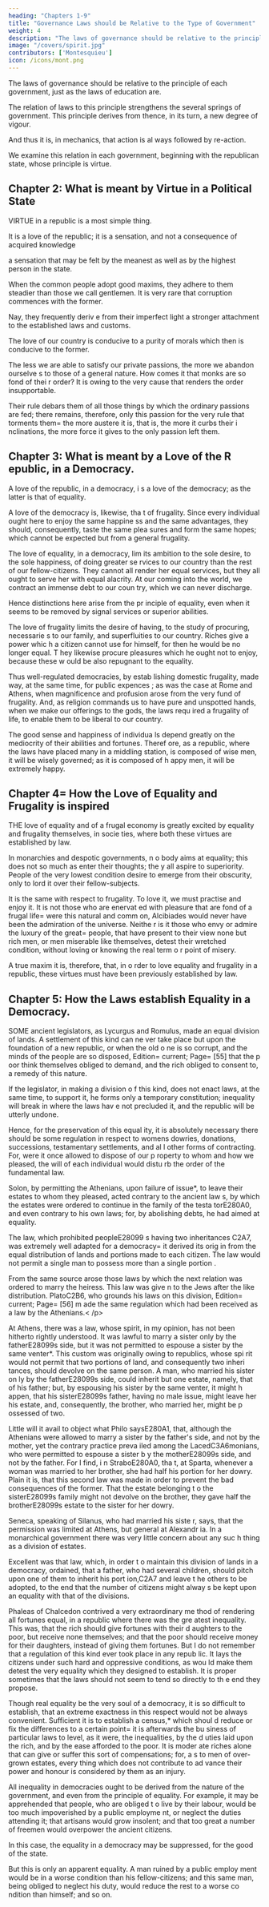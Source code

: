 ```yaml
---
heading: "Chapters 1-9"
title: "Governance Laws should be Relative to the Type of Government"
weight: 4
description: "The laws of governance should be relative to the principle of each government, just as the laws of education are"
image: "/covers/spirit.jpg"
contributors: ['Montesquieu']
icon: /icons/mont.png
---
```



The laws of governance should be relative to the principle of each government, just as the laws of education are. 

The relation of laws to this principle strengthens the several springs of government. This principle derives from thence, in its turn, a new degree of vigour.

And thus it is, in mechanics, that action is al ways followed by re-action.

We examine this relation in each government, beginning with the republican state, whose principle is  virtue.


## Chapter 2: What is meant by Virtue in a Political State

VIRTUE in a republic is a most simple thing.

It is a love of the republic; it is a sensation, and not a consequence  of acquired knowledge

 a sensation that may be felt by the meanest as well  as by the highest person in the state. 

When the common people adopt good maxims, they adhere to them steadier than those we call gentlemen. It is very rare that corruption commences with the former.

Nay, they frequently deriv e from their imperfect light a stronger attachment to the established laws  and customs.

The love of our country is conducive to a purity of morals which then is conducive to the former. 

The less we are able to satisfy our private passions, the more we abandon ourselve s to those of a general nature. How comes it that monks are so fond of thei r order? It is owing to the very cause that renders the order insupportable. 

Their rule debars them of all those things by which the ordinary passions are fed; there remains, therefore, only this passion for the very rule that torments them=  the more austere it is, that is, the more it curbs their i nclinations, the more force it gives to the only passion left them.


## Chapter 3: What is meant by a Love of the R epublic, in a Democracy.

A love of the republic, in a democracy, i s a love of the democracy; as the latter is that of equality.

A love of the democracy is, likewise, tha t of frugality. Since every individual ought here to enjoy the same happine ss and the same advantages, they should, consequently, taste the same plea sures and form the same hopes; which cannot be expected but from a general frugality.

The love of equality, in a democracy, lim its ambition to the sole desire, to the sole happiness, of doing greater se rvices to our country than the rest of our fellow-citizens. They cannot all render her equal services, but they all ought to serve her with equal alacrity. At our coming into the world, we contract an immense debt to our coun try, which we can never discharge.

Hence distinctions here arise from the pr inciple of equality, even when it seems to be removed by signal services or superior abilities.

The love of frugality limits the desire of having, to the study of procuring, necessarie s to our family, and superfluities to our country. Riches give a power whic h a citizen cannot use for himself, for then he would be no longer equal. T hey likewise procure pleasures which he ought not to enjoy, because these w ould be also repugnant to the equality.

Thus well-regulated democracies, by estab lishing domestic frugality, made way, at the same time, for public expences ; as was the case at Rome and Athens, when magnificence and profusion arose from the very fund of frugality. And, as religion commands us to have pure and unspotted hands, when we make our offerings to the gods, the laws requ ired a frugality of life, to enable them to be liberal to our country.

The good sense and happiness of individua ls depend greatly on the mediocrity of their abilities and fortunes. Theref ore, as a republic, where the laws have placed many in a middling station,  is composed of wise men, it will be wisely governed; as it is composed of h appy men, it will be extremely happy.



## Chapter 4=  How the Love of Equality and Frugality is inspired

THE love of equality and of a frugal economy is greatly excited by equality and frugality themselves, in socie ties, where both these virtues are established by law.

In monarchies and despotic governments, n o body aims at equality; this does not so much as enter their thoughts; the y all aspire to superiority. People of the very lowest condition desire to  emerge from their obscurity, only to lord it over their fellow-subjects.

It is the same with respect to frugality. To love it, we must practise and enjoy it. It is not those who are enervat ed with pleasure that are fond of a frugal life=  were this natural and comm on, Alcibiades would never have been the admiration of the universe. Neithe r is it those who envy or admire the luxury of the great=  people, that have present to their view none but rich men, or men miserable like themselves, detest their wretched condition, without loving or knowing the real term o r point of misery.

A true maxim it is, therefore, that, in o rder to love equality and frugality in a republic, these virtues must have  been previously established by law.



## Chapter 5: How the Laws establish Equality in a Democracy.

SOME ancient legislators, as Lycurgus and Romulus, made an equal division of lands. A settlement of this kind can ne ver take place but upon the foundation of a new republic, or when the old o ne is so corrupt, and the minds of the people are so disposed, Edition=  current; Page=  [55] that the p oor think themselves obliged to demand, and the rich obliged to consent to, a remedy of this nature.

If the legislator, in making a division o f this kind, does not enact laws, at the same time, to support it, he forms only a temporary constitution; inequality will break in where the laws hav e not precluded it, and the republic will be utterly undone.

Hence, for the preservation of this equal ity, it is absolutely necessary there should be some regulation in respect  to womens dowries, donations, successions, testamentary settlements, and al l other forms of contracting. For, were it once allowed to dispose of our p roperty to whom and how we pleased, the will of each individual would distu rb the order of the fundamental law.

Solon, by permitting the Athenians, upon  failure of issue*, to  leave their estates to whom they pleased, acted contrary to the ancient law s, by which the estates were ordered to continue in the family of the testa torE280A0, and even contrary to his own laws; for, by abolishing debts, he had aimed at equality.

The law, which prohibited peopleE28099 s having two inheritances C2A7, was extremely well adapted for a democracy=  it derived its orig in from the equal distribution of lands and portions made to each citizen.  The law would not permit a single man to possess more than a single portion .

From the same source arose those laws by  which the next relation was ordered to marry the heiress. This law was give n to the Jews after the like distribution. PlatoC2B6, who grounds his laws on this division, Edition=  current; Page=   [56] m ade the same regulation which had been received as a law by the Athenians.< /p>

At Athens, there was a law, whose spirit, in my opinion, has not been hitherto rightly understood. It was lawful to  marry a sister only by the fatherE28099s side, but it was not permitted  to espouse a sister by the same venter*. This custom was originally owing to republics, whose spi rit would not permit that two portions of land, and consequently two inheri tances, should devolve on the same person. A man, who married his sister on ly by the fatherE28099s side, could inherit but one estate, namely, that of his father; but, by espousing his sister by the same venter, it might h appen, that his sisterE28099s father, having no male issue, might leave  her his estate, and, consequently, the brother, who married her, might be p ossessed of two.

Little will it avail to object what Philo saysE280A1, that,  although the Athenians were allowed to marry a sister by the father's side, and not by the mother, yet the contrary practice preva iled among the LacedC3A6monians, who were permitted to espouse a sister b y the motherE28099s side, and not by the father. For I find, i n StraboE280A0, tha t, at Sparta, whenever a woman was married to her brother, she had half his portion for her dowry. Plain it is, that this second law was made in order to prevent the bad consequences of the former. That the estate belonging t o the sisterE28099s family might not devolve on the brother, they gave half the brotherE28099s estate to the sister for her dowry.

Seneca, speaking of Silanus, who had married his siste r, says, that the permission was limited at Athens, but general at Alexandr ia. In a monarchical government there was very little concern about any suc h thing as a division of estates.

Excellent was that law, which, in order t o maintain this division of lands in a democracy, ordained, that a father,  who had several children, should pitch upon one of them to inherit his port ion,C2A7 and leave t he others to be adopted, to the end that the number of citizens might alway s be kept upon an equality with that of the divisions.

Phaleas of Chalcedon contrived a very extraordinary me thod of rendering all fortunes equal, in a republic where there was the gre atest inequality. This was, that the rich should give fortunes with their d aughters to the poor, but receive none themselves; and that the poor should receive money for their daughters, instead of giving them fortunes. But I  do not remember that a regulation of this kind ever took place in any repub lic. It lays the citizens under such hard and oppressive conditions, as wou ld make them detest the very equality which they designed to establish. It  is proper sometimes that the laws should not seem to tend so directly to th e end they propose.

Though real equality be the very soul of  a democracy, it is so difficult to establish, that an extreme exactness in  this respect would not be always convenient. Sufficient it is to establish  a census,* which shoul d reduce or fix the differences to a certain point=  it is afterwards the bu siness of particular laws to level, as it were, the inequalities, by the d uties laid upon the rich, and by the ease afforded to the poor. It is moder ate riches alone that can give or suffer this sort of compensations; for, a s to men of over-grown estates, every thing which does not contribute to ad vance their power and honour is considered by them as an injury.

All inequality in democracies ought to be derived from the nature of the government, and even from the principle of  equality. For example, it may be apprehended that people, who are obliged t o live by their labour, would be too much impoverished by a public employme nt, or neglect the duties attending it; that artisans would grow insolent;  and that too great a number of freemen would overpower the ancient citizens.

In this case, the equality in a democracy may be suppressed, for the good of the state.

But this is only an apparent equality. A man ruined by a public employ ment would be in a worse condition than his fellow-citizens; and this same  man, being obliged to neglect his duty, would reduce the rest to a worse co ndition than himself; and so on.

